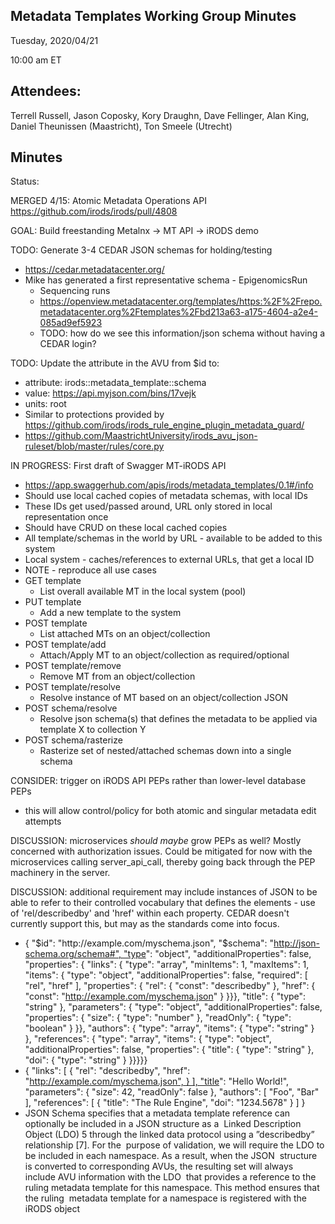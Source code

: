 ## Metadata Templates Working Group Minutes

Tuesday, 2020/04/21

10:00 am ET

## Attendees:

Terrell Russell, Jason Coposky, Kory Draughn, Dave Fellinger, Alan King, Daniel Theunissen (Maastricht), Ton Smeele (Utrecht)

## Minutes

Status:

MERGED 4/15: Atomic Metadata Operations API https://github.com/irods/irods/pull/4808

GOAL: Build freestanding Metalnx -> MT API -> iRODS demo

TODO: Generate 3-4 CEDAR JSON schemas for holding/testing
 - https://cedar.metadatacenter.org/
 - Mike has generated a first representative schema - EpigenomicsRun
   - Sequencing runs
   - https://openview.metadatacenter.org/templates/https:%2F%2Frepo.metadatacenter.org%2Ftemplates%2Fbd213a63-a175-4604-a2e4-085ad9ef5923 
   - TODO: how do we see this information/json schema without having a CEDAR login?

TODO: Update the attribute in the AVU from $id to:
 - attribute: irods::metadata_template::schema
 - value: https://api.myjson.com/bins/17vejk
 - units: root
 - Similar to protections provided by https://github.com/irods/irods_rule_engine_plugin_metadata_guard/
 - https://github.com/MaastrichtUniversity/irods_avu_json-ruleset/blob/master/rules/core.py

IN PROGRESS: First draft of Swagger MT-iRODS API
 - https://app.swaggerhub.com/apis/irods/metadata_templates/0.1#/info
 - Should use local cached copies of metadata schemas, with local IDs
 - These IDs get used/passed around, URL only stored in local representation once
 - Should have CRUD on these local cached copies
 - All template/schemas in the world by URL - available to be added to this system
 - Local system - caches/references to external URLs, that get a local ID
 - NOTE - reproduce all use cases
 - GET template
   - List overall available MT in the local system (pool)
 - PUT template
   - Add a new template to the system
 - POST template
   - List attached MTs on an object/collection
 - POST template/add
   - Attach/Apply MT to an object/collection as required/optional
 - POST template/remove
   - Remove MT from an object/collection
 - POST template/resolve
   - Resolve instance of MT based on an object/collection JSON
 - POST schema/resolve
   - Resolve json schema(s) that defines the metadata to be applied via template X to collection Y
 - POST schema/rasterize
   - Rasterize set of nested/attached schemas down into a single schema

CONSIDER: trigger on iRODS API PEPs rather than lower-level database PEPs
 - this will allow control/policy for both atomic and singular metadata edit attempts

DISCUSSION: microservices *should maybe* grow PEPs as well?  Mostly concerned with authorization issues.  Could be mitigated for now with the microservices calling server_api_call, thereby going back through the PEP machinery in the server.

DISCUSSION: additional requirement may include instances of JSON to be able to refer to their controlled vocabulary that defines the elements - use of 'rel/describedby' and 'href' within each property.  CEDAR doesn't currently support this, but may as the standards come into focus.
 - { "$id": "http://example.com/myschema.json", "$schema": "http://json-schema.org/schema#", "type": "object", "additionalProperties": false, "properties": { "links": { "type": "array", "minItems": 1, "maxItems": 1, "items": { "type": "object", "additionalProperties": false, "required": [ "rel", "href" ], "properties": { "rel": { "const": "describedby" }, "href": { "const": "http://example.com/myschema.json" } }}}, "title": { "type": "string" }, "parameters": { "type": "object", "additionalProperties": false, "properties": { "size": { "type": "number" }, "readOnly": { "type": "boolean" } }}, "authors": { "type": "array", "items": { "type": "string" } }, "references": { "type": "array", "items": { "type": "object", "additionalProperties": false, "properties": { "title": { "type": "string" }, "doi": { "type": "string" } }}}}} 
 - { "links": [ { "rel": "describedby", "href": "http://example.com/myschema.json", } ], "title": "Hello World!", "parameters": { "size": 42, "readOnly": false }, "authors": [ "Foo", "Bar" ], "references": [ { "title": "The Rule Engine", "doi": "1234.5678" } ] } 
 - JSON Schema specifies that a metadata template reference can optionally be included in a JSON structure as a  Linked Description Object (LDO) 5 through the linked data protocol using a ”describedby” relationship [7]. For the  purpose of validation, we will require the LDO to be included in each namespace. As a result, when the JSON  structure is converted to corresponding AVUs, the resulting set will always include AVU information with the LDO  that provides a reference to the ruling metadata template for this namespace. This method ensures that the ruling  metadata template for a namespace is registered with the iRODS object 

